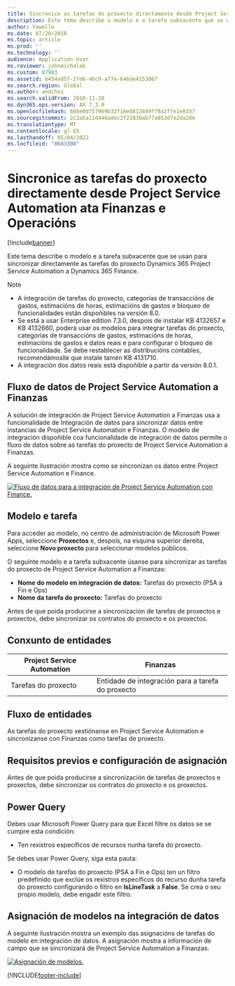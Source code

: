 ```yaml
---
title: Sincronice as tarefas do proxecto directamente desde Project Service Automation ata Finanzas e Operacións
description: Este tema describe o modelo e a tarefa subxacente que se usan para sincronizar directamente as tarefas do proxecto Microsoft Dynamics 365 Project Service Automation a Dynamics 365 Finance.
author: Yowelle
ms.date: 07/20/2018
ms.topic: article
ms.prod: ''
ms.technology: ''
audience: Application User
ms.reviewer: johnmichalak
ms.custom: 87983
ms.assetid: b454ad57-2fd6-46c9-a77e-646de4153067
ms.search.region: Global
ms.author: andchoi
ms.search.validFrom: 2016-11-28
ms.dyn365.ops.version: AX 7.3.0
ms.openlocfilehash: 666e0d757969b32f16e08128d9f78a2ffe1e8357
ms.sourcegitcommit: 2c2a5a11d446adec2f21030ab77a053d7e2da28e
ms.translationtype: MT
ms.contentlocale: gl-ES
ms.lasthandoff: 05/04/2022
ms.locfileid: "8683308"
---
```

# <a name="synchronize-project-tasks-directly-from-project-service-automation-to-finance-and-operations"></a>Sincronice as tarefas do proxecto directamente desde Project Service Automation ata Finanzas e Operacións

[!include[banner](../includes/banner.md)]

Este tema describe o modelo e a tarefa subxacente que se usan para sincronizar directamente as tarefas do proxecto Dynamics 365 Project Service Automation a Dynamics 365 Finance.

> [!NOTE]
> - A integración de tarefas do proxecto, categorías de transaccións de gastos, estimacións de horas, estimacións de gastos e bloqueo de funcionalidades están dispoñibles na versión 8.0.
> - Se está a usar Enterprise edition 7.3.0, despois de instalar KB 4132657 e KB 4132660, poderá usar os modelos para integrar tarefas do proxecto, categorías de transaccións de gastos, estimacións de horas, estimacións de gastos e datos reais e para configurar o bloqueo de funcionalidade. Se debe restablecer as distribucións contables, recomendámoslle que instale tamén KB 4131710.
> - A integración dos datos reais está dispoñible a partir da versión 8.0.1.

## <a name="data-flow-for-project-service-automation-to-finance"></a>Fluxo de datos de Project Service Automation a Finanzas

A solución de integración de Project Service Automation a Finanzas usa a funcionalidade de Integración de datos para sincronizar datos entre instancias de Project Service Automation e Finanzas. O modelo de integración dispoñible coa funcionalidade de integración de datos permite o fluxo de datos sobre as tarefas do proxecto de Project Service Automation a Finanzas.

A seguinte ilustración mostra como se sincronizan os datos entre Project Service Automation e Finance.

[![Fluxo de datos para a integración de Project Service Automation con Finance.](./media/ProjectTasksFlow.png)](./media/ProjectTasksFlow.png)

## <a name="template-and-task"></a>Modelo e tarefa

Para acceder ao modelo, no centro de administración de Microsoft Power Apps, seleccione **Proxectos** e, despois, na esquina superior dereita, seleccione **Novo proxecto** para seleccionar modelos públicos.

O seguinte modelo e a tarefa subxacente úsanse para sincronizar as tarefas do proxecto de Project Service Automation a Finanzas:

- **Nome do modelo en integración de datos:** Tarefas do proxecto (PSA a Fin e Ops)
- **Nome da tarefa do proxecto:** Tarefas do proxecto

Antes de que poida producirse a sincronización de tarefas de proxectos e proxectos, debe sincronizar os contratos do proxecto e os proxectos.

## <a name="entity-set"></a>Conxunto de entidades

| Project Service Automation | Finanzas                             |
|----------------------------|-------------------------------------|
| Tarefas do proxecto              | Entidade de integración para a tarefa do proxecto |

## <a name="entity-flow"></a>Fluxo de entidades

As tarefas do proxecto xestiónanse en Project Service Automation e sincronízanse con Finanzas como tarefas de proxecto.

## <a name="prerequisites-and-mapping-setup"></a>Requisitos previos e configuración de asignación

Antes de que poida producirse a sincronización de tarefas de proxectos e proxectos, debe sincronizar os contratos do proxecto e os proxectos.

## <a name="power-query"></a>Power Query

Debes usar Microsoft Power Query para que Excel filtre os datos se se cumpre esta condición:

- Ten rexistros específicos de recursos nunha tarefa do proxecto.

Se debes usar Power Query, siga esta pauta:

- O modelo de tarefas do proxecto (PSA a Fin e Ops) ten un filtro predefinido que exclúe os rexistros específicos do recurso dunha tarefa do proxecto configurando o filtro en **IsLineTask** a **False**. Se crea o seu propio modelo, debe engadir este filtro.

## <a name="template-mapping-in-data-integration"></a>Asignación de modelos na integración de datos

A seguinte ilustración mostra un exemplo das asignacións de tarefas do modelo en integración de datos. A asignación mostra a información de campo que se sincronizará de Project Service Automation a Finanzas.

[![Asignación de modelos.](./media/ProjectTasksMapping.png)](./media/ProjectTasksMapping.png)


[!INCLUDE[footer-include](../includes/footer-banner.md)]